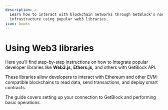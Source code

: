 ```yaml
---
description: >-
  Learn how to interact with blockchain networks through GetBlock’s node
  infrastructure using popular web3 libraries.
icon: books
---
```


# Using Web3 libraries

Here you'll find step-by-step instructions on how to integrate popular developer libraries like **Web3.js,** **Ethers.js,** and others with GetBlock API.

These libraries allow developers to interact with Ethereum and other EVM-compatible blockchains to read data, send transactions, and deploy smart contracts.

The guide covers setting up your connection to GetBlock and performing basic operations.
